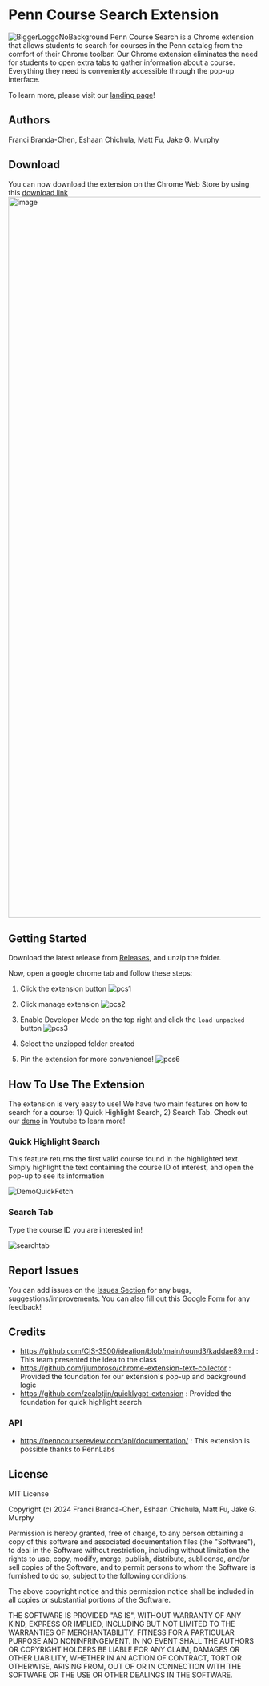 # Penn Course Search Extension
![BiggerLoggoNoBackground](https://github.com/fbc101/PennCourseChromeExtension/assets/157915007/49f142f3-3594-4b58-ae69-28634d44bb38)
Penn Course Search is a Chrome extension that allows students to search for courses in the Penn catalog from the comfort of their Chrome toolbar. Our Chrome extension eliminates the need for students to open extra tabs to gather information about a course. Everything they need is conveniently accessible through the pop-up interface.

To learn more, please visit our [landing page](https://mattfu25.github.io/penn-course-search-landing-page/)!

## Authors
Franci Branda-Chen, Eshaan Chichula, Matt Fu, Jake G. Murphy

## Download

You can now download the extension on the Chrome Web Store by using this [download link](https://chromewebstore.google.com/detail/penn-course-search/ebepgdgiamijmmppoaobmbohijppaieo?hl=en&authuser=0)
<img width="1440" alt="image" src="https://github.com/fbc101/PennCourseChromeExtension/assets/157915007/e5b882b7-d3ee-4589-9754-fde99c203f3c">

## Getting Started

Download the latest release from [Releases](https://github.com/fbc101/PennCourseChromeExtension/releases), and unzip the folder.

Now, open a google chrome tab and follow these steps:

1. Click the extension button
![pcs1](https://github.com/fbc101/PennCourseChromeExtension/assets/157915007/9be2a08d-ed4d-4f70-8364-0bb6bfe740b0)

2. Click manage extension
![pcs2](https://github.com/fbc101/PennCourseChromeExtension/assets/157915007/f4f6883b-ffd0-45d5-9f35-c689b084dabf)

3. Enable Developer Mode on the top right and click the `load unpacked` button
![pcs3](https://github.com/fbc101/PennCourseChromeExtension/assets/157915007/06f45074-c918-4cb5-bc27-126f2c04f9f3)

4. Select the unzipped folder created

5. Pin the extension for more convenience!
![pcs6](https://github.com/fbc101/PennCourseChromeExtension/assets/157915007/766fc32c-0ba6-4972-9978-a60e5040977b)

## How To Use The Extension

The extension is very easy to use! We have two main features on how to search for a course: 1) Quick Highlight Search, 2) Search Tab. Check out our [demo](https://www.youtube.com/watch?v=LDgKrJiaL38) in Youtube to learn more!

### Quick Highlight Search
This feature returns the first valid course found in the highlighted text. Simply highlight the text containing the course ID of interest, and open the pop-up to see its information

![DemoQuickFetch](https://github.com/fbc101/PennCourseChromeExtension/assets/157915007/6da5e2da-2a58-4f60-b61a-e23228f950e3)


### Search Tab
Type the course ID you are interested in!

![searchtab](https://github.com/fbc101/PennCourseChromeExtension/assets/157915007/bf58c519-0f86-455b-a317-15a5a161299b)

## Report Issues
You can add issues on the [Issues Section](https://github.com/fbc101/PennCourseChromeExtension/issues) for any bugs, suggestions/improvements. You can also fill out this [Google Form](https://docs.google.com/forms/d/e/1FAIpQLSdf_Y4I294y5uPuGqQkdoYSwDDUeyvBBqTGhrBWY2N_L8ZKpw/viewform) for any feedback!

## Credits

- https://github.com/CIS-3500/ideation/blob/main/round3/kaddae89.md : This team presented the idea to the class
- https://github.com/jlumbroso/chrome-extension-text-collector : Provided the foundation for our extension's pop-up and background logic
- https://github.com/zealotjin/quicklygpt-extension : Provided the foundation for quick highlight search

### API 
- https://penncoursereview.com/api/documentation/ : This extension is possible thanks to PennLabs
## License 

MIT License

Copyright (c) 2024 Franci Branda-Chen, Eshaan Chichula, Matt Fu, Jake G. Murphy

Permission is hereby granted, free of charge, to any person obtaining a copy
of this software and associated documentation files (the "Software"), to deal
in the Software without restriction, including without limitation the rights
to use, copy, modify, merge, publish, distribute, sublicense, and/or sell
copies of the Software, and to permit persons to whom the Software is
furnished to do so, subject to the following conditions:

The above copyright notice and this permission notice shall be included in all
copies or substantial portions of the Software.

THE SOFTWARE IS PROVIDED "AS IS", WITHOUT WARRANTY OF ANY KIND, EXPRESS OR
IMPLIED, INCLUDING BUT NOT LIMITED TO THE WARRANTIES OF MERCHANTABILITY,
FITNESS FOR A PARTICULAR PURPOSE AND NONINFRINGEMENT. IN NO EVENT SHALL THE
AUTHORS OR COPYRIGHT HOLDERS BE LIABLE FOR ANY CLAIM, DAMAGES OR OTHER
LIABILITY, WHETHER IN AN ACTION OF CONTRACT, TORT OR OTHERWISE, ARISING FROM,
OUT OF OR IN CONNECTION WITH THE SOFTWARE OR THE USE OR OTHER DEALINGS IN THE
SOFTWARE.





